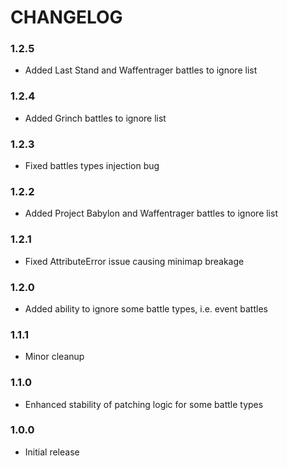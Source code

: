 # CHANGELOG

### 1.2.5

- Added Last Stand and Waffentrager battles to ignore list

### 1.2.4

- Added Grinch battles to ignore list

### 1.2.3

- Fixed battles types injection bug

### 1.2.2

- Added Project Babylon and Waffentrager battles to ignore list

### 1.2.1

- Fixed AttributeError issue causing minimap breakage

### 1.2.0

- Added ability to ignore some battle types, i.e. event battles

### 1.1.1

- Minor cleanup

### 1.1.0

- Enhanced stability of patching logic for some battle types

### 1.0.0

- Initial release

